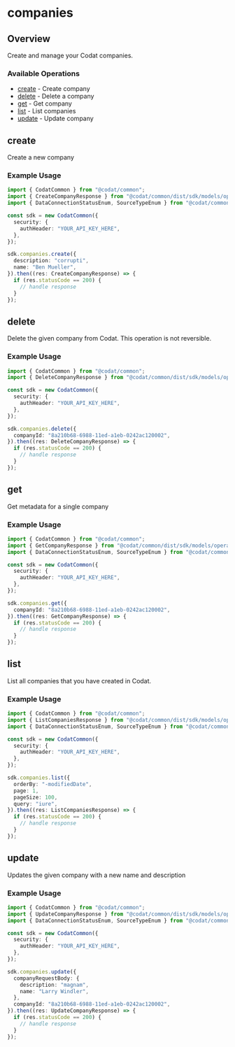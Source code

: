 # companies

## Overview

Create and manage your Codat companies.

### Available Operations

* [create](#create) - Create company
* [delete](#delete) - Delete a company
* [get](#get) - Get company
* [list](#list) - List companies
* [update](#update) - Update company

## create

Create a new company

### Example Usage

```typescript
import { CodatCommon } from "@codat/common";
import { CreateCompanyResponse } from "@codat/common/dist/sdk/models/operations";
import { DataConnectionStatusEnum, SourceTypeEnum } from "@codat/common/dist/sdk/models/shared";

const sdk = new CodatCommon({
  security: {
    authHeader: "YOUR_API_KEY_HERE",
  },
});

sdk.companies.create({
  description: "corrupti",
  name: "Ben Mueller",
}).then((res: CreateCompanyResponse) => {
  if (res.statusCode == 200) {
    // handle response
  }
});
```

## delete

Delete the given company from Codat.
This operation is not reversible.

### Example Usage

```typescript
import { CodatCommon } from "@codat/common";
import { DeleteCompanyResponse } from "@codat/common/dist/sdk/models/operations";

const sdk = new CodatCommon({
  security: {
    authHeader: "YOUR_API_KEY_HERE",
  },
});

sdk.companies.delete({
  companyId: "8a210b68-6988-11ed-a1eb-0242ac120002",
}).then((res: DeleteCompanyResponse) => {
  if (res.statusCode == 200) {
    // handle response
  }
});
```

## get

Get metadata for a single company

### Example Usage

```typescript
import { CodatCommon } from "@codat/common";
import { GetCompanyResponse } from "@codat/common/dist/sdk/models/operations";
import { DataConnectionStatusEnum, SourceTypeEnum } from "@codat/common/dist/sdk/models/shared";

const sdk = new CodatCommon({
  security: {
    authHeader: "YOUR_API_KEY_HERE",
  },
});

sdk.companies.get({
  companyId: "8a210b68-6988-11ed-a1eb-0242ac120002",
}).then((res: GetCompanyResponse) => {
  if (res.statusCode == 200) {
    // handle response
  }
});
```

## list

List all companies that you have created in Codat.

### Example Usage

```typescript
import { CodatCommon } from "@codat/common";
import { ListCompaniesResponse } from "@codat/common/dist/sdk/models/operations";
import { DataConnectionStatusEnum, SourceTypeEnum } from "@codat/common/dist/sdk/models/shared";

const sdk = new CodatCommon({
  security: {
    authHeader: "YOUR_API_KEY_HERE",
  },
});

sdk.companies.list({
  orderBy: "-modifiedDate",
  page: 1,
  pageSize: 100,
  query: "iure",
}).then((res: ListCompaniesResponse) => {
  if (res.statusCode == 200) {
    // handle response
  }
});
```

## update

Updates the given company with a new name and description

### Example Usage

```typescript
import { CodatCommon } from "@codat/common";
import { UpdateCompanyResponse } from "@codat/common/dist/sdk/models/operations";
import { DataConnectionStatusEnum, SourceTypeEnum } from "@codat/common/dist/sdk/models/shared";

const sdk = new CodatCommon({
  security: {
    authHeader: "YOUR_API_KEY_HERE",
  },
});

sdk.companies.update({
  companyRequestBody: {
    description: "magnam",
    name: "Larry Windler",
  },
  companyId: "8a210b68-6988-11ed-a1eb-0242ac120002",
}).then((res: UpdateCompanyResponse) => {
  if (res.statusCode == 200) {
    // handle response
  }
});
```
